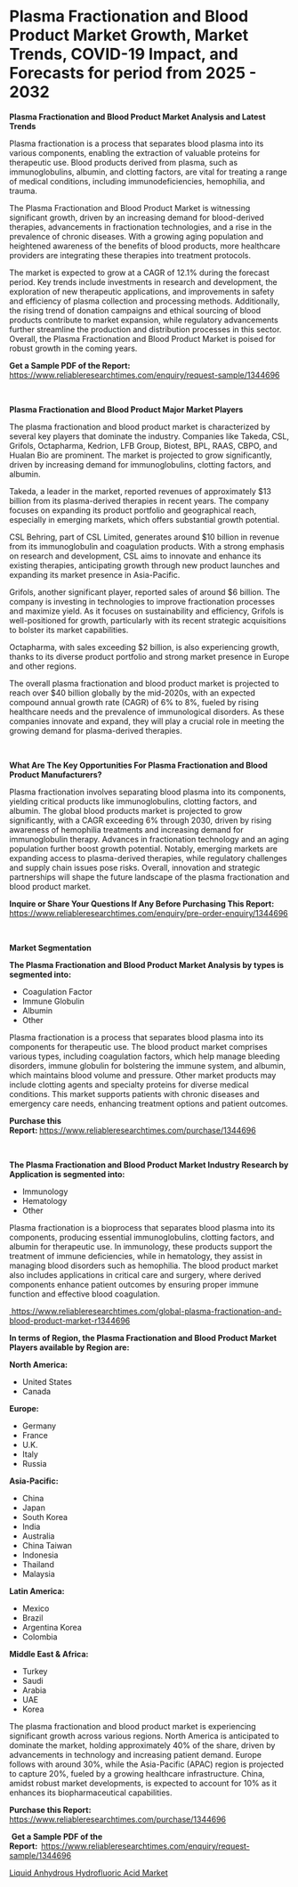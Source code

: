 <p><h1>Plasma Fractionation and Blood Product Market Growth, Market Trends, COVID-19 Impact, and Forecasts for period from 2025 - 2032</h1></p><p><strong>Plasma Fractionation and Blood Product Market Analysis and Latest Trends</strong></p>
<p><p>Plasma fractionation is a process that separates blood plasma into its various components, enabling the extraction of valuable proteins for therapeutic use. Blood products derived from plasma, such as immunoglobulins, albumin, and clotting factors, are vital for treating a range of medical conditions, including immunodeficiencies, hemophilia, and trauma. </p><p>The Plasma Fractionation and Blood Product Market is witnessing significant growth, driven by an increasing demand for blood-derived therapies, advancements in fractionation technologies, and a rise in the prevalence of chronic diseases. With a growing aging population and heightened awareness of the benefits of blood products, more healthcare providers are integrating these therapies into treatment protocols.</p><p>The market is expected to grow at a CAGR of 12.1% during the forecast period. Key trends include investments in research and development, the exploration of new therapeutic applications, and improvements in safety and efficiency of plasma collection and processing methods. Additionally, the rising trend of donation campaigns and ethical sourcing of blood products contribute to market expansion, while regulatory advancements further streamline the production and distribution processes in this sector. Overall, the Plasma Fractionation and Blood Product Market is poised for robust growth in the coming years.</p></p>
<p><strong>Get a Sample PDF of the Report:&nbsp;</strong> <a href="https://www.reliableresearchtimes.com/enquiry/request-sample/1344696?utm_campaign=2006&utm_medium=2&utm_source=Github&utm_content=ia&utm_term=24032025&utm_id=plasma-fractionation-and-blood-product">https://www.reliableresearchtimes.com/enquiry/request-sample/1344696</a></p>
<p>&nbsp;</p>
<p><strong>Plasma Fractionation and Blood Product Major Market Players</strong></p>
<p><p>The plasma fractionation and blood product market is characterized by several key players that dominate the industry. Companies like Takeda, CSL, Grifols, Octapharma, Kedrion, LFB Group, Biotest, BPL, RAAS, CBPO, and Hualan Bio are prominent. The market is projected to grow significantly, driven by increasing demand for immunoglobulins, clotting factors, and albumin.</p><p>Takeda, a leader in the market, reported revenues of approximately $13 billion from its plasma-derived therapies in recent years. The company focuses on expanding its product portfolio and geographical reach, especially in emerging markets, which offers substantial growth potential.</p><p>CSL Behring, part of CSL Limited, generates around $10 billion in revenue from its immunoglobulin and coagulation products. With a strong emphasis on research and development, CSL aims to innovate and enhance its existing therapies, anticipating growth through new product launches and expanding its market presence in Asia-Pacific.</p><p>Grifols, another significant player, reported sales of around $6 billion. The company is investing in technologies to improve fractionation processes and maximize yield. As it focuses on sustainability and efficiency, Grifols is well-positioned for growth, particularly with its recent strategic acquisitions to bolster its market capabilities.</p><p>Octapharma, with sales exceeding $2 billion, is also experiencing growth, thanks to its diverse product portfolio and strong market presence in Europe and other regions.</p><p>The overall plasma fractionation and blood product market is projected to reach over $40 billion globally by the mid-2020s, with an expected compound annual growth rate (CAGR) of 6% to 8%, fueled by rising healthcare needs and the prevalence of immunological disorders. As these companies innovate and expand, they will play a crucial role in meeting the growing demand for plasma-derived therapies.</p></p>
<p>&nbsp;</p>
<p><strong>What Are The Key Opportunities For Plasma Fractionation and Blood Product Manufacturers?</strong></p>
<p><p>Plasma fractionation involves separating blood plasma into its components, yielding critical products like immunoglobulins, clotting factors, and albumin. The global blood products market is projected to grow significantly, with a CAGR exceeding 6% through 2030, driven by rising awareness of hemophilia treatments and increasing demand for immunoglobulin therapy. Advances in fractionation technology and an aging population further boost growth potential. Notably, emerging markets are expanding access to plasma-derived therapies, while regulatory challenges and supply chain issues pose risks. Overall, innovation and strategic partnerships will shape the future landscape of the plasma fractionation and blood product market.</p></p>
<p><strong>Inquire or Share Your Questions If Any Before Purchasing This Report:</strong> <a href="https://www.reliableresearchtimes.com/enquiry/pre-order-enquiry/1344696?utm_campaign=2006&utm_medium=2&utm_source=Github&utm_content=ia&utm_term=24032025&utm_id=plasma-fractionation-and-blood-product">https://www.reliableresearchtimes.com/enquiry/pre-order-enquiry/1344696</a></p>
<p>&nbsp;</p>
<p><strong>Market Segmentation</strong></p>
<p><strong>The Plasma Fractionation and Blood Product Market Analysis by types is segmented into:</strong></p>
<p><ul><li>Coagulation Factor</li><li>Immune Globulin</li><li>Albumin</li><li>Other</li></ul></p>
<p><p>Plasma fractionation is a process that separates blood plasma into its components for therapeutic use. The blood product market comprises various types, including coagulation factors, which help manage bleeding disorders, immune globulin for bolstering the immune system, and albumin, which maintains blood volume and pressure. Other market products may include clotting agents and specialty proteins for diverse medical conditions. This market supports patients with chronic diseases and emergency care needs, enhancing treatment options and patient outcomes.</p></p>
<p><strong>Purchase this Report:&nbsp;</strong><a href="https://www.reliableresearchtimes.com/purchase/1344696?utm_campaign=2006&utm_medium=2&utm_source=Github&utm_content=ia&utm_term=24032025&utm_id=plasma-fractionation-and-blood-product">https://www.reliableresearchtimes.com/purchase/1344696</a></p>
<p>&nbsp;</p>
<p><strong>The Plasma Fractionation and Blood Product Market Industry Research by Application is segmented into:</strong></p>
<p><ul><li>Immunology</li><li>Hematology</li><li>Other</li></ul></p>
<p><p>Plasma fractionation is a bioprocess that separates blood plasma into its components, producing essential immunoglobulins, clotting factors, and albumin for therapeutic use. In immunology, these products support the treatment of immune deficiencies, while in hematology, they assist in managing blood disorders such as hemophilia. The blood product market also includes applications in critical care and surgery, where derived components enhance patient outcomes by ensuring proper immune function and effective blood coagulation.</p></p>
<p><a href="https://www.reliableresearchtimes.com/global-plasma-fractionation-and-blood-product-market-r1344696?utm_campaign=2006&utm_medium=2&utm_source=Github&utm_content=ia&utm_term=24032025&utm_id=plasma-fractionation-and-blood-product">&nbsp;https://www.reliableresearchtimes.com/global-plasma-fractionation-and-blood-product-market-r1344696</a></p>
<p><strong>In terms of Region, the Plasma Fractionation and Blood Product Market Players available by Region are:</strong></p>
<p>
    <p> <strong> North America: </strong>
        <ul>
            <li>United States</li>
            <li>Canada</li>
        </ul>
        </p> 
    <p> <strong> Europe: </strong>
        <ul>
            <li>Germany</li>
            <li>France</li>
            <li>U.K.</li>
            <li>Italy</li>
            <li>Russia</li>
        </ul>
        </p> 
    <p> <strong> Asia-Pacific: </strong>
        <ul>
            <li>China</li>
            <li>Japan</li>
            <li>South Korea</li>
            <li>India</li>
            <li>Australia</li>
            <li>China Taiwan</li>
            <li>Indonesia</li>
            <li>Thailand</li>
            <li>Malaysia</li>
        </ul>
        </p> 
    <p> <strong> Latin America: </strong>
        <ul>
            <li>Mexico</li>
            <li>Brazil</li>
            <li>Argentina Korea</li>
            <li>Colombia</li>
        </ul>
        </p> 
    <p> <strong> Middle East & Africa: </strong>
        <ul>
            <li>Turkey</li>
            <li>Saudi</li>
            <li>Arabia</li>
            <li>UAE</li>
            <li>Korea</li>
        </ul>
    </p>
    </p>
<p><p>The plasma fractionation and blood product market is experiencing significant growth across various regions. North America is anticipated to dominate the market, holding approximately 40% of the share, driven by advancements in technology and increasing patient demand. Europe follows with around 30%, while the Asia-Pacific (APAC) region is projected to capture 20%, fueled by a growing healthcare infrastructure. China, amidst robust market developments, is expected to account for 10% as it enhances its biopharmaceutical capabilities.</p></p>
<p><strong>Purchase this Report: </strong><a href="https://www.reliableresearchtimes.com/purchase/1344696?utm_campaign=2006&utm_medium=2&utm_source=Github&utm_content=ia&utm_term=24032025&utm_id=plasma-fractionation-and-blood-product">https://www.reliableresearchtimes.com/purchase/1344696</a></p>
<p>&nbsp;<strong>Get a Sample PDF of the Report:&nbsp;&nbsp;</strong><a href="https://www.reliableresearchtimes.com/enquiry/request-sample/1344696?utm_campaign=2006&utm_medium=2&utm_source=Github&utm_content=ia&utm_term=24032025&utm_id=plasma-fractionation-and-blood-product">https://www.reliableresearchtimes.com/enquiry/request-sample/1344696</a></p>
<p><strong></strong></p>
<p><p><a href="https://github.com/bmorecock/Market-Research-Report-List-6/blob/main/liquid-anhydrous-hydrofluoric-acid-market.md?utm_campaign=2006&utm_medium=2&utm_source=Github&utm_content=ia&utm_term=24032025&utm_id=plasma-fractionation-and-blood-product">Liquid Anhydrous Hydrofluoric Acid Market</a></p></p>